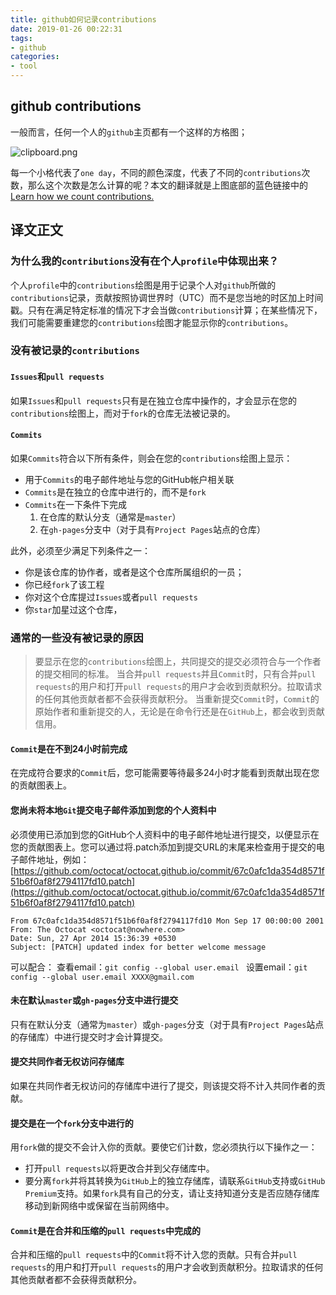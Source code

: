 ```yaml
---
title: github如何记录contributions
date: 2019-01-26 00:22:31
tags:
- github
categories: 
- tool
---
```


## github contributions

一般而言，任何一个人的`github`主页都有一个这样的方格图；

![clipboard.png](http://huananimg.zanmeizhuen.com/blog/img/contributes.png)

每一个小格代表了`one day`，不同的颜色深度，代表了不同的`contributions`次数，那么这个次数是怎么计算的呢？本文的翻译就是上图底部的蓝色链接中的[Learn how we count contributions.](https://help.github.com/articles/why-are-my-contributions-not-showing-up-on-my-profile/)

<!-- more -->

## 译文正文
### 为什么我的`contributions`没有在个人`profile`中体现出来？
个人`profile`中的`contributions`绘图是用于记录个人对`github`所做的`contributions`记录，贡献按照协调世界时（UTC）而不是您当地的时区加上时间戳。只有在满足特定标准的情况下才会当做`contributions`计算；在某些情况下，我们可能需要重建您的`contributions`绘图才能显示你的`contributions`。

### 没有被记录的`contributions`
#### `Issues`和`pull requests`
如果`Issues`和`pull requests`只有是在独立仓库中操作的，才会显示在您的`contributions`绘图上，而对于`fork`的仓库无法被记录的。
#### `Commits`
如果`Commits`符合以下所有条件，则会在您的`contributions`绘图上显示：
* 用于`Commits`的电子邮件地址与您的GitHub帐户相关联 
* `Commits`是在独立的仓库中进行的，而不是`fork`
* `Commits`在一下条件下完成
    1. 在仓库的默认分支（通常是`master`）
    2. 在`gh-pages`分支中（对于具有`Project Pages`站点的仓库）
    
此外，必须至少满足下列条件之一：
* 你是该仓库的协作者，或者是这个仓库所属组织的一员；
* 你已经`fork`了该工程
* 你对这个仓库提过`Issues`或者`pull requests`
* 你`star`加星过这个仓库，

### 通常的一些没有被记录的原因
>要显示在您的`contributions`绘图上，共同提交的提交必须符合与一个作者的提交相同的标准。
>当合并`pull requests`并且`Commit`时，只有合并`pull requests`的用户和打开`pull requests`的用户才会收到贡献积分。拉取请求的任何其他贡献者都不会获得贡献积分。
>当重新提交`Commit`时，`Commit`的原始作者和重新提交的人，无论是在命令行还是在`GitHub`上，都会收到贡献信用。
#### `Commit`是在不到24小时前完成
在完成符合要求的`Commit`后，您可能需要等待最多24小时才能看到贡献出现在您的贡献图表上。
#### 您尚未将本地`Git`提交电子邮件添加到您的个人资料中
必须使用已添加到您的GitHub个人资料中的电子邮件地址进行提交，以便显示在您的贡献图表上。您可以通过将.patch添加到提交URL的末尾来检查用于提交的电子邮件地址，例如：
[https://github.com/octocat/octocat.github.io/commit/67c0afc1da354d8571f51b6f0af8f2794117fd10.patch](https://github.com/octocat/octocat.github.io/commit/67c0afc1da354d8571f51b6f0af8f2794117fd10.patch)
````
From 67c0afc1da354d8571f51b6f0af8f2794117fd10 Mon Sep 17 00:00:00 2001
From: The Octocat <octocat@nowhere.com>
Date: Sun, 27 Apr 2014 15:36:39 +0530
Subject: [PATCH] updated index for better welcome message
````
可以配合：
查看email：`git config --global user.email `
设置email：`git config --global user.email XXXX@gmail.com`

#### 未在默认`master`或`gh-pages`分支中进行提交
只有在默认分支（通常为`master`）或`gh-pages`分支（对于具有`Project Pages`站点的存储库）中进行提交时才会计算提交。
#### 提交共同作者无权访问存储库
如果在共同作者无权访问的存储库中进行了提交，则该提交将不计入共同作者的贡献。
#### 提交是在一个`fork`分支中进行的
用`fork`做的提交不会计入你的贡献。要使它们计数，您必须执行以下操作之一：
* 打开`pull requests`以将更改合并到父存储库中。
* 要分离`fork`并将其转换为`GitHub`上的独立存储库，请联系`GitHub`支持或`GitHub Premium`支持。如果`fork`具有自己的分支，请让支持知道分支是否应随存储库移动到新网络中或保留在当前网络中。
#### `Commit`是在合并和压缩的`pull requests`中完成的
合并和压缩的`pull requests`中的`Commit`将不计入您的贡献。只有合并`pull requests`的用户和打开`pull requests`的用户才会收到贡献积分。拉取请求的任何其他贡献者都不会获得贡献积分。
